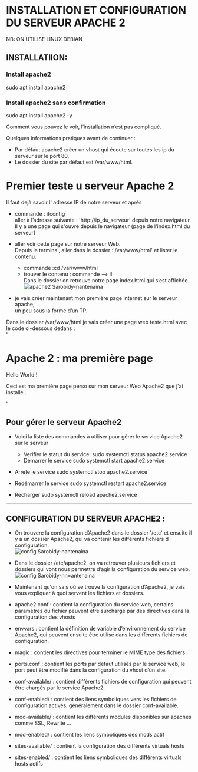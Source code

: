 # INSTALLATION ET CONFIGURATION DU SERVEUR APACHE 2
  NB: ON UTILISE LINUX DEBIAN 
## INSTALLATIION:
  ### Install apache2 
   sudo apt install apache2

  ### Install apache2 sans confirmation
   sudo apt install apache2 -y

Comment vous pouvez le voir, l’installation n’est pas compliqué.

Quelques informations pratiques avant de continuer :

* Par défaut apache2 créer un vhost qui écoute sur toutes les ip du serveur sur le port 80.
* Le dossier du site par défaut est /var/www/html. 
 
# Premier teste u serveur Apache 2
  Il faut dejà savoir l' adresse IP de notre serveur et après  
* commande : ifconfig    
  aller à l’adresse suivante : 'http://ip_du_serveur' depuis notre navigateur  
  Il y a une page qui s'ouvre depuis le navigateur (page de l'index.html du serveur) 
* aller voir cette page sur notre serveur Web.  
Depuis le terminal, aller dans le dossier :'/var/www/html' et lister le contenu.
  * commande :cd /var/www/html  
  * trouver le contenu : commande --> ll  
     Dans le dossier on retrouve notre page index.html qui s’est affichée.
     ![apache2 Sarobidy-nantenaina](https://academy.rdr-it.io/wp-content/uploads/2021/03/apache2-folder-var-www-html.png)  

* je vais créer maintenant mon première page internet sur le serveur apache,   
  un peu sous la forme d’un  TP.

Dans le dossier /var/www/html je vais créer une page web teste.html avec le code ci-dessous dedans :  
'<!DOCTYPE html>
    <head>
        <title>Ma première page sur mon serveur Apache2</title>
    </head>
    <body>
        <h1>Apache 2 : ma première page</h1>
        <p>Hello World !</p>
        <p>Ceci est ma première page perso sur mon serveur Web Apache2 que j'ai installé </a>.</p>
    </body>
</html>'  

##  Pour gérer le serveur Apache2
  * Voici la liste des commandes à utiliser pour gérer le service Apache2 sur le serveur
    * Verifier le statut du service:
       sudo systemctl status apache2.service
    * Démarrer le service
       sudo systemctl start apache2.service

   * Arrete le service
       sudo systemctl stop apache2.service

   * Redémarrer le service
       sudo systemctl restart apache2.service

   * Recharger
       sudo systemctl reload apache2.service 


---------------------------------------------------------------------------------------------

 ## CONFIGURATION DU SERVEUR APACHE2 :

* On trouvere la configuration d’Apache2 dans le dossier '/etc' et ensuite il y a un dossier Apache2, qui va contenir les différents fichiers d configuration.  
![config Sarobidy-nantenaina](https://academy.rdr-it.io/wp-content/uploads/2021/03/apache2-config-01.png)  
* Dans le dossier /etc/apache2, on va retrouver plusieurs fichiers et dossiers qui vont nous permettre d’agir la configuration du service web.
![config Sarobidy-nn=antenaina](https://academy.rdr-it.io/wp-content/uploads/2021/03/apache2-config-02-800x283.png.webp)
 
* Maintenant qu'on sais où se trouve la configuration d’Apache2, je vais vous expliquer à quoi servent les fichiers et dossiers.

* apache2.conf : contient la configuration du service web, certains paramètres du fichier peuvent être surchargé par des directives dans la configuration des vhosts
* envvars : contient la définition de variable d’environnement du service Apache2, qui peuvent ensuite être utilisé dans les différents fichiers de configuration.
* magic : contient les directives pour terminer le MIME type des fichiers
* ports.conf : contient les ports par défaut utilisés par le service web, le port peut être modifié dans la configuration du vhost d’un site.
* conf-available/ : contient différents fichiers de configuration qui peuvent être chargés par le service Apache2.
* conf-enabled/ : contient des liens symboliques vers les fichiers de configuration activés, généralement dans le dossier conf-available.
* mod-available/ : contient les différents modules disponibles sur apaches comme SSL, Rewrite …
* mod-enabled/ : contient les liens symboliques des mods actif
* sites-available/ : contient la configuration des différents virtuals hosts
* sites-enabled/ : contient les liens symboliques des différents virtuals hosts actifs

  




